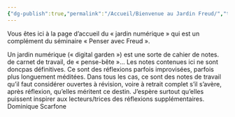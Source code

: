 ```yaml
---
{"dg-publish":true,"permalink":"/Accueil/Bienvenue au Jardin Freud/","tags":["gardenEntry"],"created":"2025-08-19T12:06:07.912-04:00","updated":"2025-08-23T09:53:51.729-04:00"}
---
```


Vous êtes ici à  la page d’accueil du « jardin numérique » qui est un complément du séminaire « Penser avec Freud ».

Un jardin numérique (« digital garden ») est une sorte de cahier de notes. de carnet de travail, de « pense-bête »...
Les notes contenues ici ne sont  doncpas définitives. Ce sont des réflexions parfois improvisées, parfois plus longuement méditées. Dans tous les cas, ce sont des notes de travail qu’il faut  considérer ouvertes à révision, voire à retrait complet s’il s’avère, après réflexion, qu’elles méritent ce destin.
J’espère surtout qu’elles puissent inspirer aux lecteurs/trices des réflexions supplémentaires.
Dominique Scarfone